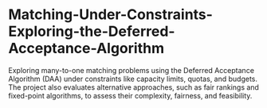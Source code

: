 # Matching-Under-Constraints-Exploring-the-Deferred-Acceptance-Algorithm
Exploring many-to-one matching problems using the Deferred Acceptance Algorithm (DAA) under constraints like capacity limits, quotas, and budgets. The project also evaluates alternative approaches, such as fair rankings and fixed-point algorithms, to assess their complexity, fairness, and feasibility.

